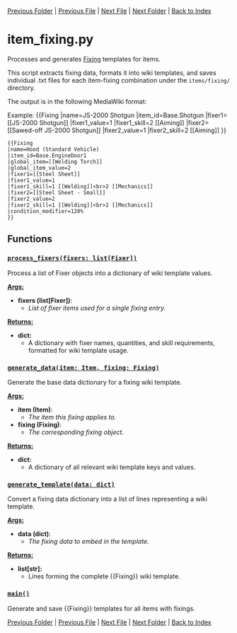 [Previous Folder](../foraging/foraging_category_infobox.md) | [Previous File](item_distribution.md) | [Next File](item_infobox.md) | [Next Folder](lists/item_list.md) | [Back to Index](../../index.md)

# item_fixing.py

Processes and generates [Fixing](https://pzwiki.net/wiki/Template:Fixing) templates for items.

This script extracts fixing data, formats it into wiki templates, and saves individual
.txt files for each item-fixing combination under the `items/fixing/` directory.

The output is in the following MediaWiki format:

Example:
    {{Fixing
    |name=JS-2000 Shotgun
    |item_id=Base.Shotgun
    |fixer1=[[JS-2000 Shotgun]]
    |fixer1_value=1
    |fixer1_skill=2 [[Aiming]]
    |fixer2=[[Sawed-off JS-2000 Shotgun]]
    |fixer2_value=1
    |fixer2_skill=2 [[Aiming]]
    }}

    {{Fixing
    |name=Hood (Standard Vehicle)
    |item_id=Base.EngineDoor1
    |global_item=[[Welding Torch]]
    |global_item_value=2
    |fixer1=[[Steel Sheet]]
    |fixer1_value=1
    |fixer1_skill=1 [[Welding]]<br>2 [[Mechanics]]
    |fixer2=[[Steel Sheet - Small]]
    |fixer2_value=2
    |fixer2_skill=1 [[Welding]]<br>2 [[Mechanics]]
    |condition_modifier=120%
    }}

## Functions

### [`process_fixers(fixers: list[Fixer])`](https://github.com/Vaileasys/pz-wiki_parser/blob/main/scripts/items/item_fixing.py#L47)

Process a list of Fixer objects into a dictionary of wiki template values.


<ins>**Args:**</ins>
  - **fixers (list[Fixer])**:
      - _List of fixer items used for a single fixing entry._

<ins>**Returns:**</ins>
  - **dict:**
      - A dictionary with fixer names, quantities, and skill requirements, formatted for wiki template usage.

### [`generate_data(item: Item, fixing: Fixing)`](https://github.com/Vaileasys/pz-wiki_parser/blob/main/scripts/items/item_fixing.py#L74)

Generate the base data dictionary for a fixing wiki template.


<ins>**Args:**</ins>
  - **item (Item)**:
      - _The item this fixing applies to._
  - **fixing (Fixing)**:
      - _The corresponding fixing object._

<ins>**Returns:**</ins>
  - **dict:**
      - A dictionary of all relevant wiki template keys and values.

### [`generate_template(data: dict)`](https://github.com/Vaileasys/pz-wiki_parser/blob/main/scripts/items/item_fixing.py#L103)

Convert a fixing data dictionary into a list of lines representing a wiki template.


<ins>**Args:**</ins>
  - **data (dict)**:
      - _The fixing data to embed in the template._

<ins>**Returns:**</ins>
  - **list[str]:**
      - Lines forming the complete {{Fixing}} wiki template.

### [`main()`](https://github.com/Vaileasys/pz-wiki_parser/blob/main/scripts/items/item_fixing.py#L125)

Generate and save {{Fixing}} templates for all items with fixings.



[Previous Folder](../foraging/foraging_category_infobox.md) | [Previous File](item_distribution.md) | [Next File](item_infobox.md) | [Next Folder](lists/item_list.md) | [Back to Index](../../index.md)
